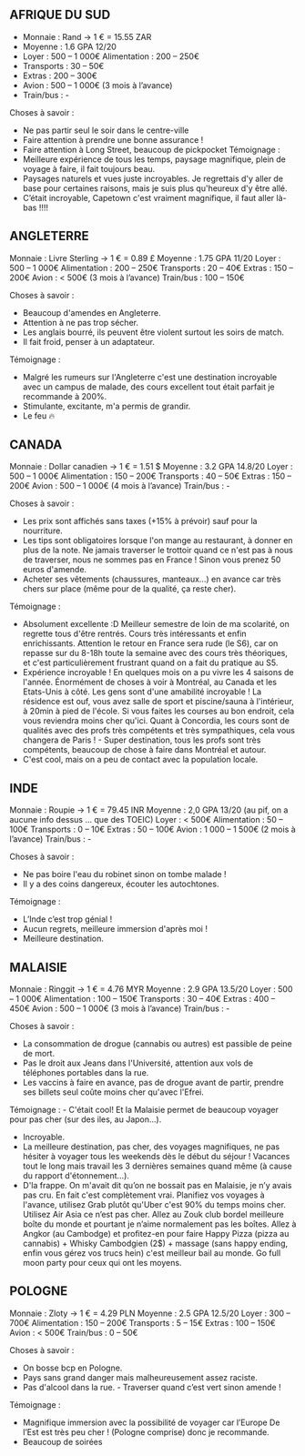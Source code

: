 AFRIQUE DU SUD
-------------
- Monnaie : Rand -> 1 € = 15.55 ZAR
- Moyenne : 1.6 GPA 12/20
- Loyer : 500 – 1 000€ Alimentation : 200 – 250€
- Transports : 30 – 50€
- Extras : 200 – 300€
- Avion : 500 – 1 000€ (3 mois à l’avance)
- Train/bus : -

Choses à savoir :
- Ne pas partir seul le soir dans le centre-ville
- Faire attention à prendre une bonne assurance !
- Faire attention à Long Street, beaucoup de pickpocket Témoignage :
- Meilleure expérience de tous les temps, paysage magnifique, plein de voyage à faire, il fait toujours beau.
- Paysages naturels et vues juste incroyables. Je regrettais d'y aller de base pour certaines raisons, mais je suis plus qu'heureux d'y être allé.
- C’était incroyable, Capetown c'est vraiment magnifique, il faut aller là-bas !!!!

ANGLETERRE
-----
Monnaie : Livre Sterling -> 1 € = 0.89 £
Moyenne : 1.75 GPA 11/20
Loyer : 500 – 1 000€
Alimentation : 200 – 250€
Transports : 20 – 40€
Extras : 150 – 200€
Avion : < 500€ (3 mois à l’avance)
Train/bus : 100 – 150€

Choses à savoir :
- Beaucoup d'amendes en Angleterre.
- Attention à ne pas trop sécher.
- Les anglais bourré, ils peuvent être violent surtout les soirs de match.
- Il fait froid, penser à un adaptateur.

Témoignage :
- Malgré les rumeurs sur l'Angleterre c'est une destination incroyable avec un campus de malade, des cours excellent tout était parfait je recommande à 200%.
- Stimulante, excitante, m'a permis de grandir.
- Le feu 🔥

CANADA
---
Monnaie : Dollar canadien -> 1 € = 1.51 $
Moyenne : 3.2 GPA 14.8/20
Loyer : 500 – 1 000€
Alimentation : 150 – 200€
Transports : 40 – 50€
Extras : 150 – 200€
Avion : 500 – 1 000€ (4 mois à l’avance)
Train/bus : -

Choses à savoir :
- Les prix sont affichés sans taxes (+15% à prévoir) sauf pour la nourriture.
- Les tips sont obligatoires lorsque l'on mange au restaurant, à donner en plus de la note. Ne jamais traverser le trottoir quand ce n'est pas à nous de traverser, nous ne sommes pas en France ! Sinon vous prenez 50 euros d'amende.
- Acheter ses vêtements (chaussures, manteaux...) en avance car très chers sur place (même pour de la qualité, ça reste cher).

Témoignage :
- Absolument excellente :D Meilleur semestre de loin de ma scolarité, on regrette tous d'être rentrés. Cours très intéressants et enfin enrichissants. Attention le retour en France sera rude (le S6), car on repasse sur du 8-18h toute la semaine avec des cours très théoriques, et c'est particulièrement frustrant quand on a fait du pratique au S5.
- Expérience incroyable ! En quelques mois on a pu vivre les 4 saisons de l'année. Énormément de choses à voir à Montréal, au Canada et les Etats-Unis à côté. Les gens sont d'une amabilité incroyable ! La résidence est ouf, vous avez salle de sport et piscine/sauna à l'intérieur, à 20min à pied de l'école. Si vous faites les courses au bon endroit, cela vous reviendra moins cher qu'ici. Quant à Concordia, les cours sont de qualités avec des profs très compétents et très sympathiques, cela vous changera de Paris ! - Super destination, tous les profs sont très compétents, beaucoup de chose à faire dans Montréal et autour.
- C'est cool, mais on a peu de contact avec la population locale.

INDE
---
Monnaie : Roupie -> 1 € = 79.45 INR
Moyenne : 2,0 GPA 13/20 (au pif, on a aucune info dessus … que des TOEIC)
Loyer : < 500€
Alimentation : 50 – 100€
Transports : 0 – 10€
Extras : 50 – 100€
Avion : 1 000 – 1 500€ (2 mois à l’avance)
Train/bus : -

 Choses à savoir :
 - Ne pas boire l'eau du robinet sinon on tombe malade !
 - Il y a des coins dangereux, écouter les autochtones.

Témoignage :
- L’Inde c’est trop génial !
- Aucun regrets, meilleure immersion d'après moi !
- Meilleure destination.

MALAISIE
----
Monnaie : Ringgit -> 1 € = 4.76 MYR
Moyenne : 2.9 GPA 13.5/20 Loyer : 500 – 1 000€
Alimentation : 100 – 150€ Transports : 30 – 40€
Extras : 400 – 450€
Avion : 500 – 1 000€ (3 mois à l’avance) Train/bus : -

Choses à savoir :
- La consommation de drogue (cannabis ou autres) est passible de peine de mort.
- Pas le droit aux Jeans dans l'Université, attention aux vols de téléphones portables dans la rue.
- Les vaccins à faire en avance, pas de drogue avant de partir, prendre ses billets seul coûte moins cher qu'avec l'Efrei.

Témoignage : - C'était cool! Et la Malaisie permet de beaucoup voyager pour pas cher (sur des iles, au Japon...).
- Incroyable.
- La meilleure destination, pas cher, des voyages magnifiques, ne pas hésiter à voyager tous les weekends dès le début du séjour ! Vacances tout le long mais travail les 3 dernières semaines quand même (à cause du rapport d'étonnement…).
- D'la frappe. On m'avait dit qu’on ne bossait pas en Malaisie, je n’y avais pas cru. En fait c'est complètement vrai. Planifiez vos voyages à l'avance, utilisez Grab plutôt qu'Uber c'est 90% du temps moins cher. Utilisez Air Asia ce n’est pas cher. Allez au Zouk club bordel meilleure boîte du monde et pourtant je n’aime normalement pas les boîtes. Allez à Angkor (au Cambodge) et profitez-en pour faire Happy Pizza (pizza au cannabis) + Whisky Cambodgien (2$) + massage (sans happy ending, enfin vous gérez vos trucs hein) c'est meilleur bail au monde. Go full moon party pour ceux qui ont les moyens.

POLOGNE
----
Monnaie : Zloty -> 1 € = 4.29 PLN
Moyenne : 2.5 GPA 12.5/20
Loyer : 300 – 700€
Alimentation : 150 – 200€
Transports : 5 – 15€
Extras : 100 – 150€
Avion : < 500€
Train/bus : 0 – 50€

Choses à savoir :
- On bosse bcp en Pologne.
- Pays sans grand danger mais malheureusement assez raciste.
- Pas d'alcool dans la rue. - Traverser quand c’est vert sinon amende !

Témoignage :
- Magnifique immersion avec la possibilité de voyager car l’Europe De l’Est est très peu cher ! (Pologne comprise) donc je recommande.
- Beaucoup de soirées